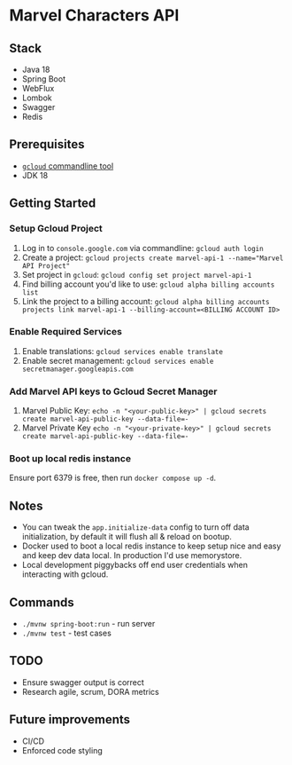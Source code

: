 # Marvel Characters API


## Stack
- Java 18
- Spring Boot
- WebFlux
- Lombok
- Swagger
- Redis

## Prerequisites
- [`gcloud` commandline tool](https://cloud.google.com/sdk/docs/install)
- JDK 18

## Getting Started
### Setup Gcloud Project
1. Log in to `console.google.com` via commandline: `gcloud auth login`
2. Create a project: `gcloud projects create marvel-api-1 --name="Marvel API Project"`
3. Set project in `gcloud`: `gcloud config set project marvel-api-1`
4. Find billing account you'd like to use: `gcloud alpha billing accounts list`
5. Link the project to a billing account: `gcloud alpha billing accounts projects link marvel-api-1 --billing-account=<BILLING ACCOUNT ID>`

### Enable Required Services
1. Enable translations: `gcloud services enable translate`
2. Enable secret management: `gcloud services enable secretmanager.googleapis.com`

### Add Marvel API keys to Gcloud Secret Manager
1. Marvel Public Key: `echo -n "<your-public-key>" | gcloud secrets create marvel-api-public-key --data-file=-`
2. Marvel Private Key `echo -n "<your-private-key>" | gcloud secrets create marvel-api-public-key --data-file=-`

### Boot up local redis instance
Ensure port 6379 is free, then run `docker compose up -d`.

## Notes
- You can tweak the `app.initialize-data` config to turn off data initialization, by default it will flush all & reload on bootup.
- Docker used to boot a local redis instance to keep setup nice and easy and keep dev data local. In production I'd use memorystore.
- Local development piggybacks off end user credentials when interacting with gcloud.

## Commands
- `./mvnw spring-boot:run` - run server
- `./mvnw test` - test cases

## TODO
- Ensure swagger output is correct
- Research agile, scrum, DORA metrics

## Future improvements
- CI/CD
- Enforced code styling